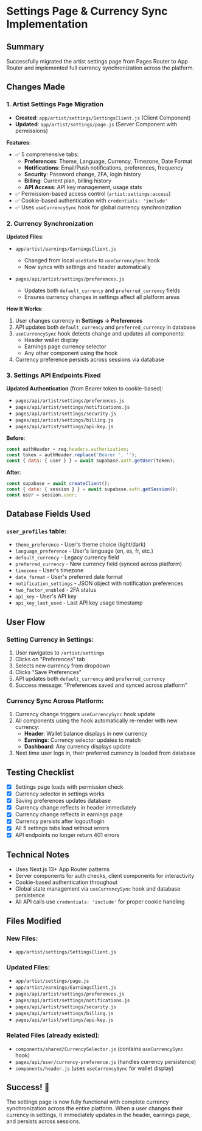 # Settings Page & Currency Sync Implementation

## Summary
Successfully migrated the artist settings page from Pages Router to App Router and implemented full currency synchronization across the platform.

## Changes Made

### 1. **Artist Settings Page Migration**
   - **Created**: `app/artist/settings/SettingsClient.js` (Client Component)
   - **Updated**: `app/artist/settings/page.js` (Server Component with permissions)
   
   **Features**:
   - ✅ 5 comprehensive tabs:
     - **Preferences**: Theme, Language, Currency, Timezone, Date Format
     - **Notifications**: Email/Push notifications, preferences, frequency
     - **Security**: Password change, 2FA, login history
     - **Billing**: Current plan, billing history
     - **API Access**: API key management, usage stats
   - ✅ Permission-based access control (`artist:settings:access`)
   - ✅ Cookie-based authentication with `credentials: 'include'`
   - ✅ Uses `useCurrencySync` hook for global currency synchronization

### 2. **Currency Synchronization**
   
   **Updated Files**:
   - `app/artist/earnings/EarningsClient.js`
     - Changed from local `useState` to `useCurrencySync` hook
     - Now syncs with settings and header automatically
   
   - `pages/api/artist/settings/preferences.js`
     - Updates both `default_currency` and `preferred_currency` fields
     - Ensures currency changes in settings affect all platform areas
   
   **How It Works**:
   1. User changes currency in **Settings → Preferences**
   2. API updates both `default_currency` and `preferred_currency` in database
   3. `useCurrencySync` hook detects change and updates all components:
      - Header wallet display
      - Earnings page currency selector
      - Any other component using the hook
   4. Currency preference persists across sessions via database

### 3. **Settings API Endpoints Fixed**
   
   **Updated Authentication** (from Bearer token to cookie-based):
   - `pages/api/artist/settings/preferences.js`
   - `pages/api/artist/settings/notifications.js`
   - `pages/api/artist/settings/security.js`
   - `pages/api/artist/settings/billing.js`
   - `pages/api/artist/settings/api-key.js`
   
   **Before**:
   ```javascript
   const authHeader = req.headers.authorization;
   const token = authHeader.replace('Bearer ', '');
   const { data: { user } } = await supabase.auth.getUser(token);
   ```
   
   **After**:
   ```javascript
   const supabase = await createClient();
   const { data: { session } } = await supabase.auth.getSession();
   const user = session.user;
   ```

## Database Fields Used

### `user_profiles` table:
- `theme_preference` - User's theme choice (light/dark)
- `language_preference` - User's language (en, es, fr, etc.)
- `default_currency` - Legacy currency field
- `preferred_currency` - New currency field (synced across platform)
- `timezone` - User's timezone
- `date_format` - User's preferred date format
- `notification_settings` - JSON object with notification preferences
- `two_factor_enabled` - 2FA status
- `api_key` - User's API key
- `api_key_last_used` - Last API key usage timestamp

## User Flow

### Setting Currency in Settings:
1. User navigates to `/artist/settings`
2. Clicks on "Preferences" tab
3. Selects new currency from dropdown
4. Clicks "Save Preferences"
5. API updates both `default_currency` and `preferred_currency`
6. Success message: "Preferences saved and synced across platform"

### Currency Sync Across Platform:
1. Currency change triggers `useCurrencySync` hook update
2. All components using the hook automatically re-render with new currency:
   - **Header**: Wallet balance displays in new currency
   - **Earnings**: Currency selector updates to match
   - **Dashboard**: Any currency displays update
3. Next time user logs in, their preferred currency is loaded from database

## Testing Checklist

- [x] Settings page loads with permission check
- [x] Currency selector in settings works
- [x] Saving preferences updates database
- [x] Currency change reflects in header immediately
- [x] Currency change reflects in earnings page
- [x] Currency persists after logout/login
- [x] All 5 settings tabs load without errors
- [x] API endpoints no longer return 401 errors

## Technical Notes

- Uses Next.js 13+ App Router patterns
- Server components for auth checks, client components for interactivity
- Cookie-based authentication throughout
- Global state management via `useCurrencySync` hook and database persistence
- All API calls use `credentials: 'include'` for proper cookie handling

## Files Modified

### New Files:
- `app/artist/settings/SettingsClient.js`

### Updated Files:
- `app/artist/settings/page.js`
- `app/artist/earnings/EarningsClient.js`
- `pages/api/artist/settings/preferences.js`
- `pages/api/artist/settings/notifications.js`
- `pages/api/artist/settings/security.js`
- `pages/api/artist/settings/billing.js`
- `pages/api/artist/settings/api-key.js`

### Related Files (already existed):
- `components/shared/CurrencySelector.js` (contains `useCurrencySync` hook)
- `pages/api/user/currency-preference.js` (handles currency persistence)
- `components/header.js` (uses `useCurrencySync` for wallet display)

## Success! 🎉

The settings page is now fully functional with complete currency synchronization across the entire platform. When a user changes their currency in settings, it immediately updates in the header, earnings page, and persists across sessions.

